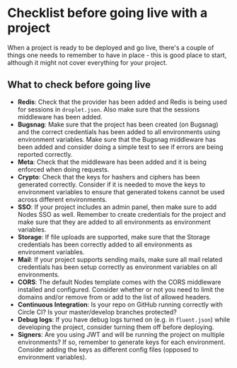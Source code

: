 # Checklist before going live with a project

When a project is ready to be deployed and go live, there's a couple of things one needs to remember to have in place - this is good place to start, although it might not cover everything for your project.

## What to check before going live

- **Redis**: Check that the provider has been added and Redis is being used for sessions in `droplet.json`. Also make sure that the sessions middleware has been added.
- **Bugsnag**: Make sure that the project has been created (on Bugsnag) and the correct credentials has been added to all environments using environment variables. Make sure that the Bugsnag middleware has been added and consider doing a simple test to see if errors are being reported correctly.
- **Meta**: Check that the middleware has been added and it is being enforced when doing requests.
- **Crypto**: Check that the keys for hashers and ciphers has been generated correctly. Consider if it is needed to move the keys to environment variables to ensure that generated tokens cannot be used across different environments.
- **SSO**: If your project includes an admin panel, then make sure to add Nodes SSO as well. Remember to create credentials for the project and make sure that they are added to all environments as environment variables.
- **Storage**: If file uploads are supported, make sure that the Storage credentials has been correctly added to all environments as environment variables.
- **Mail**: If your project supports sending mails, make sure all mail related credentials has been setup correctly as environment variables on all environments.
- **CORS**: The default Nodes template comes with the CORS middleware installed and configured. Consider whether or not you need to limit the domains and/or remove from or add to the list of allowed headers.
- **Continuous Integration**: Is your repo on GitHub running correctly with Circle CI? Is your master/develop branches protected?
- **Debug logs**: If you have debug logs turned on (e.g. in `fluent.json`) while developing the project, consider turning them off before deploying.
- **Signers**: Are you using JWT and will be running the project on multiple environments? If so, remember to generate keys for each environment. Consider adding the keys as different config files (opposed to environment variables).
